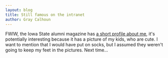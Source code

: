 ```yaml
---
layout: blog
title: Still famous on the intranet
author: Gray Calhoun
---
```


FWIW, the Iowa State alumni magazine has [a short profile about me][1],
it's potentially interesting because it has a picture of my kids, who
are cute.  I want to mention that I would have put on socks, but I
assumed they weren't going to keep my feet in the pictures.  Next
time...

[1]: http://isualumblog.wordpress.com/2013/07/12/gray-calhoun-balancing-act